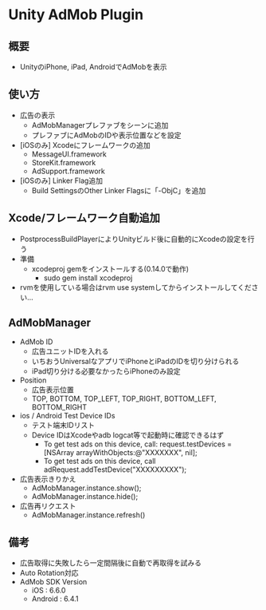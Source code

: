 Unity AdMob Plugin
===============

概要
---------------
 * UnityのiPhone, iPad, AndroidでAdMobを表示

使い方
-------
 * 広告の表示
   * AdMobManagerプレファブをシーンに追加
   * プレファブにAdMobのIDや表示位置などを設定
 * [iOSのみ] Xcodeにフレームワークの追加
   * MessageUI.framework
   * StoreKit.framework
   * AdSupport.framework
 * [iOSのみ] Linker Flag追加
   * Build SettingsのOther Linker Flagsに「-ObjC」を追加

Xcode/フレームワーク自動追加
----------------
 * PostprocessBuildPlayerによりUnityビルド後に自動的にXcodeの設定を行う
 * 準備
   * xcodeproj gemをインストールする(0.14.0で動作)
     * sudo gem install xcodeproj
 * rvmを使用している場合はrvm use systemしてからインストールしてください...

AdMobManager
------------------
 * AdMob ID
   * 広告ユニットIDを入れる
   * いちおうUniversalなアプリでiPhoneとiPadのIDを切り分けられる
   * iPad切り分ける必要なかったらiPhoneのみ設定
 * Position
   * 広告表示位置
   * TOP, BOTTOM, TOP_LEFT, TOP_RIGHT, BOTTOM_LEFT, BOTTOM_RIGHT
 * ios / Android Test Device IDs
   * テスト端末IDリスト
   * Device IDはXcodeやadb logcat等で起動時に確認できるはず
     * <Google> To get test ads on this device, call: request.testDevices = [NSArray arrayWithObjects:@"XXXXXXX", nil];
     * To get test ads on this device, call adRequest.addTestDevice("XXXXXXXXX");
 * 広告表示きりかえ
   * AdMobManager.instance.show();
   * AdMobManager.instance.hide();
 * 広告再リクエスト
   * AdMobManager.instance.refresh()

備考
-----
 * 広告取得に失敗したら一定間隔後に自動で再取得を試みる
 * Auto Rotation対応
 * AdMob SDK Version
   * iOS : 6.6.0
   * Android : 6.4.1
